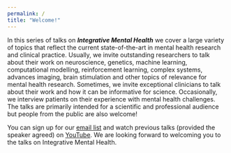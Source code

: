 ```yaml
---
permalink: /
title: "Welcome!"
---
```

In this series of talks on ***Integrative Mental Health*** we cover a large variety of topics that reflect the current state-of-the-art in mental health research and clinical practice. Usually, we invite outstanding researchers to talk about their work on neuroscience, genetics, machine learning, computational modelling, reinforcement learning, complex systems, advances imaging, brain stimulation and other topics of relevance for mental health research. Sometimes, we invite exceptional clinicians to talk about their work and how it can be informative for science. Occasionally, we interview patients on their experience with mental health challenges. The talks are primarily intended for a scientific and professional audience but people from the public are also welcome!

You can sign up for our [email list](TBD) and watch previous talks (provided the speaker agreed) on [YouTube](https://www.youtube.com/channel/UClXETK-LMbC4AMu3KXnwJUg). We are looking forward to welcoming you to the talks on Integrative Mental Health.
